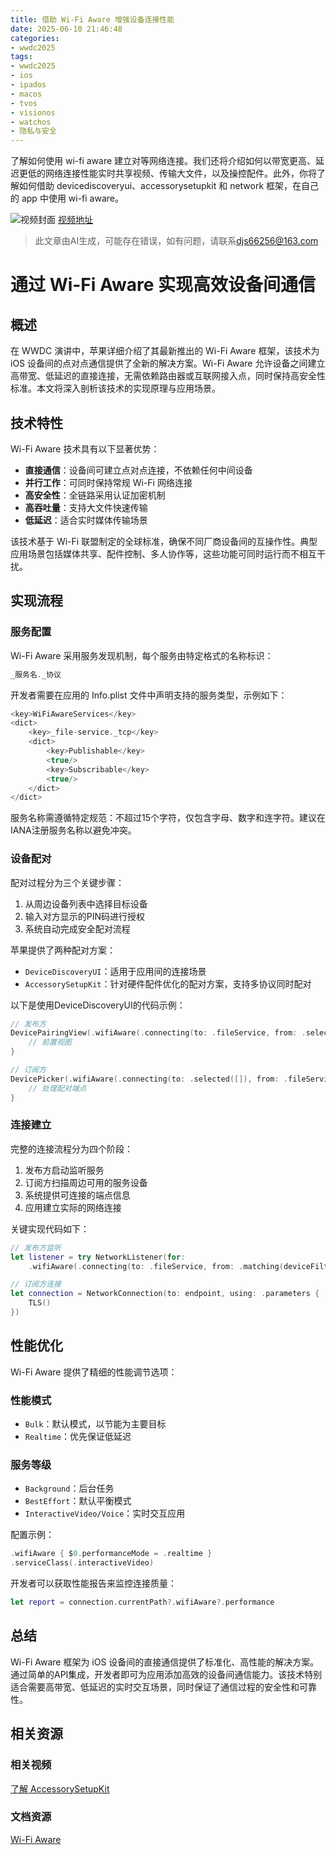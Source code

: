 ```yaml
---
title: 借助 Wi-Fi Aware 增强设备连接性能
date: 2025-06-10 21:46:48
categories:
- wwdc2025
tags:
- wwdc2025
- ios
- ipados
- macos
- tvos
- visionos
- watchos
- 隐私与安全
---
```

了解如何使用 wi-fi aware 建立对等网络连接。我们还将介绍如何以带宽更高、延迟更低的网络连接性能实时共享视频、传输大文件，以及操控配件。此外，你将了解如何借助 devicediscoveryui、accessorysetupkit 和 network 框架，在自己的 app 中使用 wi-fi aware。
<!--more-->

![视频封面](https://devimages-cdn.apple.com/wwdc-services/images/3055294D-836B-4513-B7B0-0BC5666246B0/9922/9922_wide_250x141_2x.jpg)
[视频地址](https://developer.apple.com/cn/videos/play/wwdc2025/228/)
> 此文章由AI生成，可能存在错误，如有问题，请联系[djs66256@163.com](djs66256@163.com)

# 通过 Wi-Fi Aware 实现高效设备间通信

## 概述

在 WWDC 演讲中，苹果详细介绍了其最新推出的 Wi-Fi Aware 框架，该技术为 iOS 设备间的点对点通信提供了全新的解决方案。Wi-Fi Aware 允许设备之间建立高带宽、低延迟的直接连接，无需依赖路由器或互联网接入点，同时保持高安全性标准。本文将深入剖析该技术的实现原理与应用场景。

## 技术特性

Wi-Fi Aware 技术具有以下显著优势：

- **直接通信**：设备间可建立点对点连接，不依赖任何中间设备
- **并行工作**：可同时保持常规 Wi-Fi 网络连接
- **高安全性**：全链路采用认证加密机制
- **高吞吐量**：支持大文件快速传输
- **低延迟**：适合实时媒体传输场景

该技术基于 Wi-Fi 联盟制定的全球标准，确保不同厂商设备间的互操作性。典型应用场景包括媒体共享、配件控制、多人协作等，这些功能可同时运行而不相互干扰。

## 实现流程

### 服务配置

Wi-Fi Aware 采用服务发现机制，每个服务由特定格式的名称标识：

```swift
_服务名._协议
```

开发者需要在应用的 Info.plist 文件中声明支持的服务类型，示例如下：

```swift
<key>WiFiAwareServices</key>
<dict>
    <key>_file-service._tcp</key>
    <dict>
        <key>Publishable</key>
        <true/>
        <key>Subscribable</key>
        <true/>
    </dict>
</dict>
```

服务名称需遵循特定规范：不超过15个字符，仅包含字母、数字和连字符。建议在IANA注册服务名称以避免冲突。

### 设备配对

配对过程分为三个关键步骤：

1. 从周边设备列表中选择目标设备
2. 输入对方显示的PIN码进行授权
3. 系统自动完成安全配对流程

苹果提供了两种配对方案：

- `DeviceDiscoveryUI`：适用于应用间的连接场景
- `AccessorySetupKit`：针对硬件配件优化的配对方案，支持多协议同时配对

以下是使用DeviceDiscoveryUI的代码示例：

```swift
// 发布方
DevicePairingView(.wifiAware(.connecting(to: .fileService, from: .selected([])))) {
    // 前置视图
}

// 订阅方
DevicePicker(.wifiAware(.connecting(to: .selected([]), from: .fileService))) { endpoint in
    // 处理配对端点
}
```

### 连接建立

完整的连接流程分为四个阶段：

1. 发布方启动监听服务
2. 订阅方扫描周边可用的服务设备
3. 系统提供可连接的端点信息
4. 应用建立实际的网络连接

关键实现代码如下：

```swift
// 发布方监听
let listener = try NetworkListener(for: 
    .wifiAware(.connecting(to: .fileService, from: .matching(deviceFilter)))

// 订阅方连接
let connection = NetworkConnection(to: endpoint, using: .parameters {
    TLS()
})
```

## 性能优化

Wi-Fi Aware 提供了精细的性能调节选项：

### 性能模式

- `Bulk`：默认模式，以节能为主要目标
- `Realtime`：优先保证低延迟

### 服务等级

- `Background`：后台任务
- `BestEffort`：默认平衡模式
- `InteractiveVideo/Voice`：实时交互应用

配置示例：

```swift
.wifiAware { $0.performanceMode = .realtime }
.serviceClass(.interactiveVideo)
```

开发者可以获取性能报告来监控连接质量：

```swift
let report = connection.currentPath?.wifiAware?.performance
```

## 总结

Wi-Fi Aware 框架为 iOS 设备间的直接通信提供了标准化、高性能的解决方案。通过简单的API集成，开发者即可为应用添加高效的设备间通信能力。该技术特别适合需要高带宽、低延迟的实时交互场景，同时保证了通信过程的安全性和可靠性。

## 相关资源

### 相关视频

[了解 AccessorySetupKit](https://developer.apple.com/videos/play/wwdc2024/10203)

### 文档资源

[Wi-Fi Aware](https://developer.apple.com/documentation/WiFiAware)
